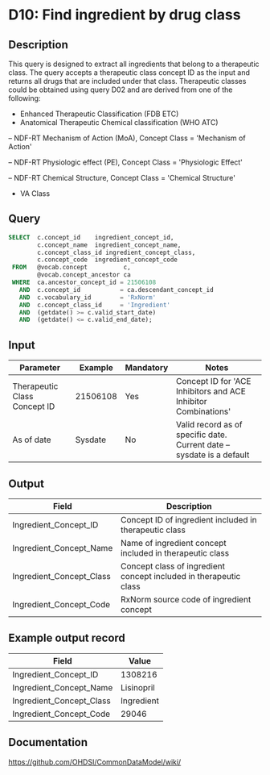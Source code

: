 <!---
Group:drug
Name:D10 Find ingredient by drug class
Author:Patrick Ryan
CDM Version: 5.3
-->

# D10: Find ingredient by drug class

## Description
This query is designed to extract all ingredients that belong to a therapeutic class. The query accepts a therapeutic class concept ID as the input and returns all drugs that are included under that class.
Therapeutic classes could be obtained using query  D02 and are derived from one of the following:

- Enhanced Therapeutic Classification (FDB ETC)
- Anatomical Therapeutic Chemical classification (WHO ATC)

– NDF-RT Mechanism of Action (MoA), Concept Class = 'Mechanism of Action'

– NDF-RT Physiologic effect (PE), Concept Class = 'Physiologic Effect'

– NDF-RT Chemical Structure, Concept Class = 'Chemical Structure'

- VA Class

## Query
```sql
SELECT  c.concept_id    ingredient_concept_id,
        c.concept_name  ingredient_concept_name,
        c.concept_class_id ingredient_concept_class,
        c.concept_code  ingredient_concept_code
 FROM   @vocab.concept          c,
        @vocab.concept_ancestor ca
 WHERE  ca.ancestor_concept_id = 21506108
   AND  c.concept_id           = ca.descendant_concept_id
   AND  c.vocabulary_id        = 'RxNorm'
   AND  c.concept_class_id     = 'Ingredient'
   AND  (getdate() >= c.valid_start_date)
   AND  (getdate() <= c.valid_end_date);
```

## Input

|  Parameter |  Example |  Mandatory |  Notes |
| --- | --- | --- | --- |
|  Therapeutic Class Concept ID |  21506108 |  Yes | Concept ID for 'ACE Inhibitors and ACE Inhibitor Combinations' |
|  As of date |  Sysdate |  No | Valid record as of specific date. Current date – sysdate is a default |



## Output

|  Field |  Description |
| --- | --- |
|  Ingredient_Concept_ID |  Concept ID of ingredient included in therapeutic class |
|  Ingredient_Concept_Name |  Name of ingredient concept included in therapeutic class |
|  Ingredient_Concept_Class |  Concept class of ingredient concept included in therapeutic class |
|  Ingredient_Concept_Code |  RxNorm source code of ingredient concept |

## Example output record

|  Field |  Value |
| --- | --- |
|  Ingredient_Concept_ID |  1308216 |
|  Ingredient_Concept_Name |  Lisinopril |
|  Ingredient_Concept_Class |  Ingredient |
|  Ingredient_Concept_Code |  29046 |

## Documentation
https://github.com/OHDSI/CommonDataModel/wiki/
